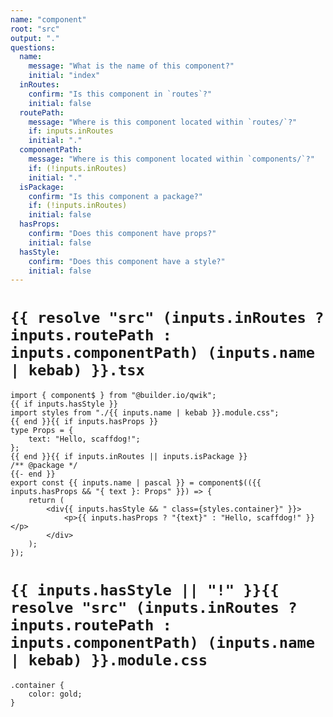 ```yaml
---
name: "component"
root: "src"
output: "."
questions:
  name:
    message: "What is the name of this component?"
    initial: "index"
  inRoutes:
    confirm: "Is this component in `routes`?"
    initial: false
  routePath:
    message: "Where is this component located within `routes/`?"
    if: inputs.inRoutes
    initial: "."
  componentPath:
    message: "Where is this component located within `components/`?"
    if: (!inputs.inRoutes)
    initial: "."
  isPackage:
    confirm: "Is this component a package?"
    if: (!inputs.inRoutes)
    initial: false
  hasProps:
    confirm: "Does this component have props?"
    initial: false
  hasStyle:
    confirm: "Does this component have a style?"
    initial: false
---
```


# `{{ resolve "src" (inputs.inRoutes ? inputs.routePath : inputs.componentPath) (inputs.name | kebab) }}.tsx`

```
import { component$ } from "@builder.io/qwik";
{{ if inputs.hasStyle }}
import styles from "./{{ inputs.name | kebab }}.module.css";
{{ end }}{{ if inputs.hasProps }}
type Props = {
	text: "Hello, scaffdog!";
};
{{ end }}{{ if inputs.inRoutes || inputs.isPackage }}
/** @package */
{{- end }}
export const {{ inputs.name | pascal }} = component$(({{ inputs.hasProps && "{ text }: Props" }}) => {
	return (
		<div{{ inputs.hasStyle && " class={styles.container}" }}>
			<p>{{ inputs.hasProps ? "{text}" : "Hello, scaffdog!" }}</p>
		</div>
	);
});

```

# `{{ inputs.hasStyle || "!" }}{{ resolve "src" (inputs.inRoutes ? inputs.routePath : inputs.componentPath) (inputs.name | kebab) }}.module.css`

```
.container {
	color: gold;
}

```
